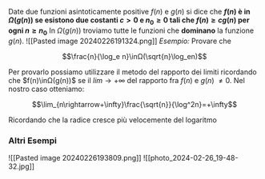   Date due funzioni asintoticamente positive $f(n)$ e $g(n)$ si dice che **$f(n)$ è in $Ω(g(n))$ se esistono due costanti $c>0$ e $n_0\geq0$ tali che $f(n)\geq cg(n)$ per ogni $n\geq n_0$**
  In $Ω(g(n))$ troviamo tutte le funzioni che **dominano** la funzione $g(n)$.
  ![[Pasted image 20240226191324.png]]
  _Esempio:_
  Provare che 
  
  $$\frac{n}{\log_e n}\inΩ(\sqrt{n}\log_en)$$
  
Per provarlo possiamo utilizzare il metodo del rapporto dei limiti ricordando che $f(n)\inΩ(g(n))$ se il $lim \rightarrow +\infty$ del rapporto fra $f(n)$ e $g(n)$ $\neq 0$.
Nel nostro caso otteniamo:

$$\lim_{n\rightarrow+\infty}\frac{\sqrt{n}}{\log^2n}=+\infty$$

Ricordando che la radice cresce più velocemente del logaritmo

### Altri Esempi
  ![[Pasted image 20240226193809.png]] ![[photo_2024-02-26_19-48-32.jpg]]
